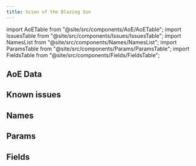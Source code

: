 ```yaml
---
title: Scion of the Blazing Sun
---
```


import AoETable from "@site/src/components/AoE/AoETable";
import IssuesTable from "@site/src/components/Issues/IssuesTable";
import NamesList from "@site/src/components/Names/NamesList";
import ParamsTable from "@site/src/components/Params/ParamsTable";
import FieldsTable from "@site/src/components/Fields/FieldsTable";

## AoE Data

<AoETable item_key="scionoftheblazingsun" data_src="weapon" />

## Known issues

<IssuesTable item_key="scionoftheblazingsun" data_src="weapon" />

## Names

<NamesList item_key="scionoftheblazingsun" data_src="weapon" />

## Params

<ParamsTable item_key="scionoftheblazingsun" data_src="weapon" />

## Fields

<FieldsTable item_key="scionoftheblazingsun" data_src="weapon" />
